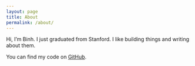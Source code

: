 ```yaml
---
layout: page
title: About
permalink: /about/
---
```


Hi, I’m Binh. I just graduated from Stanford. I like building things and writing about them.

You can find my code on [GitHub](https://github.com/binh-nguyen12).
